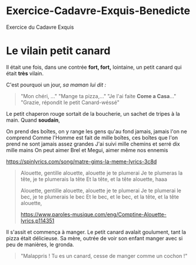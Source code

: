 ﻿# Exercice-Cadavre-Exquis-Benedicte
Exercice du Cadavre Exquis

Le vilain petit canard
=======================

Il était une fois, dans une contrée **fort, fort,** lointaine, un petit canard qui était **très** vilain.

C'est pourquoi un jour, *sa maman lui dit :*
> "Mon chéri, ..."
> "Mange ta pizza,..."
> "Je l'ai faite **Come a Casa**..."
> "Grazie, répondit le petit Canard-wéssé"

Le petit chaperon rouge sortait de la boucherie, un sachet de tripes à la main. Quand **soudain**,


On prend des boîtes, on y range les gens qu'au fond jamais, jamais l'on ne comprend
Comme l'Homme est fait de mille boîtes, ces boîtes que l'on prend ne sont jamais assez grandes
J'ai suivi mille chemins et serré dix mille mains
On peut aimer Brel et Megui, aimer même nos ennemis

https://spinlyrics.com/song/matre-gims-la-meme-lyrics-3c8d

>Alouette, gentille alouette, alouette je te plumerai
>Je te plumeras la tête, je te plumerais la tête
>Et la tête, et la tête alouette, haaa
>
>Alouette, gentille alouette, alouette je te plumerai
>Je te plumerai le bec, je te plumerais le bec
>Et le bec, et le bec, et la tête, et la tête alouette,
>
>https://www.paroles-musique.com/eng/Comptine-Alouette-lyrics,p114351

Il s'assit et commença à manger. Le petit canard avalait goulument, tant la pizza était délicieuse.
Sa mère, outrée de voir son enfant manger avec si peu de manières, le gronda.
> "Malappris ! Tu es un canard, cesse de manger comme un cochon !"  
